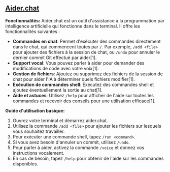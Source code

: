 ## [Aider.chat](https://aider.chat)

**Fonctionnalités:**
Aider.chat est un outil d'assistance à la programmation par intelligence artificielle qui fonctionne dans le terminal. Il offre les fonctionnalités suivantes :

- **Commandes en chat**: Permet d'exécuter des commandes directement dans le chat, qui commencent toutes par `/`. Par exemple, `/add <file>` pour ajouter des fichiers à la session de chat, ou `/undo` pour annuler le dernier commit Git effectué par aider[1].
- **Support vocal**: Vous pouvez parler à aider pour demander des modifications de code avec votre voix[1].
- **Gestion de fichiers**: Ajoutez ou supprimez des fichiers de la session de chat pour aider l'IA à déterminer quels fichiers modifier[1].
- **Exécution de commandes shell**: Exécutez des commandes shell et ajoutez éventuellement la sortie au chat[1].
- **Aide et astuces**: Utilisez `/help` pour afficher de l'aide sur toutes les commandes et recevoir des conseils pour une utilisation efficace[1].

**Guide d'utilisation basique:**
1. Ouvrez votre terminal et démarrez aider.chat.
2. Utilisez la commande `/add <file>` pour ajouter les fichiers sur lesquels vous souhaitez travailler.
3. Pour exécuter une commande shell, tapez `/run <command>`.
4. Si vous avez besoin d'annuler un commit, utilisez `/undo`.
5. Pour parler à aider, activez la commande `/voice` et donnez vos instructions vocalement.
6. En cas de besoin, tapez `/help` pour obtenir de l'aide sur les commandes disponibles.

